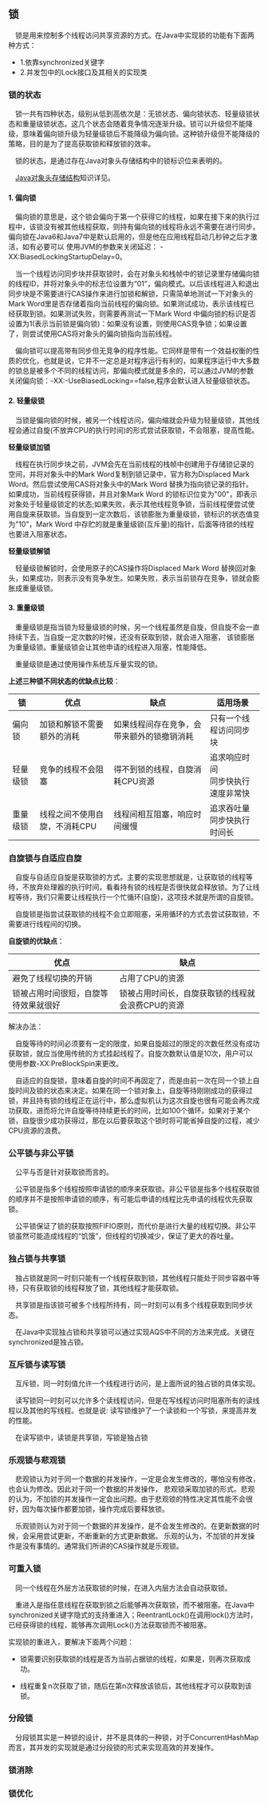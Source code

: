 ## 锁

&ensp;&ensp;锁是用来控制多个线程访问共享资源的方式。在Java中实现锁的功能有下面两种方式：
* 1.依靠synchronized关键字
* 2.并发包中的Lock接口及其相关的实现类

### 锁的状态
&ensp;&ensp;锁一共有四种状态，级别从低到高依次是：无锁状态、偏向锁状态、轻量级锁状态和重量级锁状态。这几个状态会随着竞争情况逐渐升级。锁可以升级但不能降级，意味着偏向锁升级为轻量级锁后不能降级为偏向锁。这种锁升级但不能降级的策略，目的是为了提高获取锁和释放锁的效率。

&ensp;&ensp;锁的状态，是通过存在Java对象头存储结构中的锁标识位来表明的。

&ensp;&ensp;[Java对象头存储结构]知识详见。

#### 1. 偏向锁
&ensp;&ensp;偏向锁的意思是，这个锁会偏向于第一个获得它的线程，如果在接下来的执行过程中，该锁没有被其他线程获取，则持有偏向锁的线程将永远不需要在进行同步。偏向锁在Java6和Java7中是默认启用的，但是他在应用线程启动几秒钟之后才激活，如有必要可以
使用JVM的参数来关闭延迟：  -XX:BiasedLockingStartupDelay=0。

&ensp;&ensp;当一个线程访问同步块并获取锁时，会在对象头和栈帧中的锁记录里存储偏向锁的线程ID，并将对象头中的标志位设置为“01”，偏向模式。以后该线程进入和退出同步块是不需要进行CAS操作来进行加锁和解锁，只需简单地测试一下对象头的Mark Word里是否存储着指向当前线程的偏向锁。如果测试成功，表示该线程已经获取到锁。如果测试失败，则需要再测试一下Mark Word 中偏向锁的标识是否设置为1(表示当前锁是偏向锁)：如果没有设置，则使用CAS竞争锁；如果设置了，则尝试使用CAS将对象头的偏向锁指向当前线程。

&ensp;&ensp;偏向锁可以提高带有同步但无竞争的程序性能。它同样是带有一个效益权衡的性质的优化，也就是说，它并不一定总是对程序运行有利的，如果程序运行中大多数的锁总是被多个不同的线程访问，那偏向模式就是多余的，可以通过JVM的参数关闭偏向锁：-XX:-UseBiasedLocking==false,程序会默认进入轻量级锁状态。


#### 2. 轻量级锁
&ensp;&ensp;当锁是偏向锁的时候，被另一个线程访问，偏向缩就会升级为轻量级锁，其他线程会通过自旋(不放弃CPU的执行时间)的形式尝试获取锁，不会阻塞，提高性能。

**轻量级锁加锁**

&ensp;&ensp;线程在执行同步块之前，JVM会先在当前线程的栈帧中创建用于存储锁记录的空间，并将对象头中的Mark Word复制到锁记录中，官方称为Displaced Mark Word。然后尝试使用CAS将对象头中的Mark Word 替换为指向锁记录的指针。如果成功，当前线程获得锁，并且对象Mark Word 的锁标识位变为"00"，即表示对象处于轻量级锁定的状态;如果失败，表示其他线程竞争锁，当前线程便尝试使用自旋来获取锁。当自旋到一定次数后，该锁膨胀为重量级锁，锁标识的状态值变为"10"，Mark Word 中存贮的就是重量级锁(互斥量)的指针，后面等待锁的线程也要进入阻塞状态。

**轻量级锁解锁**

&ensp;&ensp;轻量级锁解锁时，会使用原子的CAS操作将Displaced Mark Word 替换回对象头，如果成功，则表示没有竞争发生。如果失败，表示当前锁存在竞争，锁就会膨胀成重量级锁。

#### 3. 重量级锁
&ensp;&ensp;重量级锁是指当锁为轻量级锁的时候，另一个线程虽然是自旋，但自旋不会一直持续下去，当自旋一定次数的时候，还没有获取到锁，就会进入阻塞，
该锁膨胀为重量级锁。重量级锁会让其他申请的线程进入阻塞，性能降低。

&ensp;&ensp;重量级锁是通过使用操作系统互斥量实现的锁。

**上述三种锁不同状态的优缺点比较**：

锁 | 优点 | 缺点 | 适用场景
---|---|---|---
偏向锁  | 加锁和解锁不需要额外的消耗|如果线程间存在竞争，会带来额外的锁撤销消耗|只有一个线程访问同步块
轻量级锁| 竞争的线程不会阻塞|得不到锁的线程，自旋消耗CPU资源 | 追求响应时间 <br/>  同步快执行速度非常快
重量级锁| 线程之间不使用自旋，不消耗CPU|线程间相互阻塞，响应时间缓慢 | 追求吞吐量  <br/>  同步快执行时间长

### 自旋锁与自适应自旋
&ensp;&ensp;自旋与自适应自旋是获取锁的方式。主要的实现思想就是，让获取锁的线程等待，不放弃处理器的执行时间，看看持有锁的线程是否很快就会释放锁。为了让线程等待，我们只需要让线程执行一个忙循环(自旋)，这项技术就是所谓的自旋锁。

&ensp;&ensp;自旋锁是指尝试获取锁的线程不会立即阻塞，采用循环的方式去尝试获取锁，不需要进行线程间的切换。

**自旋锁的优缺点**：

优点 | 缺点 
---|---
避免了线程切换的开销 | 占用了CPU的资源
锁被占用时间很短，自旋等待效果就很好 | 锁被占用时间长，自旋获取锁的线程就会浪费CPU的资源

解决办法：

&ensp;&ensp;自旋等待的时间必须要有一定的限度，如果自旋超过的限定的次数任然没有成功获取锁，就应当使用传统的方式挂起线程了。自旋次数默认值是10次，用户可以使用参数-XX:PreBlockSpin来更改。

&ensp;&ensp;自适应的自旋锁，意味着自旋的时间不再固定了，而是由前一次在同一个锁上自旋时间及锁的状态来决定。如果在同一个锁对象上，自旋等待刚刚成功的获得过锁，并且持有锁的线程正在运行中，那么虚拟机认为这次自旋也很有可能会再次成功获取，进而将允许自旋等待持续更长的时间，比如100个循环。如果对于某个锁，自旋很少成功获得过，那在以后要获取这个锁时将可能省掉自旋的过程，减少CPU资源的浪费。

### 公平锁与非公平锁
&ensp;&ensp;公平与否是针对获取锁而言的。

&ensp;&ensp;公平锁是指多个线程按照申请锁的顺序来获取锁。非公平锁是指多个线程获取锁的顺序并不是按照申请锁的顺序，有可能后申请的线程比先申请的线程优先获取锁。

&ensp;&ensp;公平锁保证了锁的获取按照FIFIO原则，而代价是进行大量的线程切换。非公平锁虽然可能造成线程的“饥饿”，但线程的切换减少，保证了更大的吞吐量。

### 独占锁与共享锁

&ensp;&ensp;独占锁就是同一时刻只能有一个线程获取到锁，其他线程只能处于同步容器中等待，只有获取锁的线程释放了锁，其他线程才能获取锁。

&ensp;&ensp;共享锁是指该锁可被多个线程所持有，同一时刻可以有多个线程获取到同步状态。

&ensp;&ensp;在Java中实现独占锁和共享锁可以通过实现AQS中不同的方法来完成。关键在synchronized是独占锁。

### 互斥锁与读写锁
&ensp;&ensp;互斥锁，同一时刻值允许一个线程进行访问，是上面所说的独占锁的具体实现。

&ensp;&ensp;读写锁同一时刻可以允许多个读线程访问，但是在写线程访问时阻塞所有的读线程以及其他的写线程。也就是说: 读写锁维护了一个读锁和一个写锁，来提高并发的性能。

&ensp;&ensp;在读写锁中，读锁是共享锁，写锁是独占锁

### 乐观锁与悲观锁
&ensp;&ensp;悲观锁认为对于同一个数据的并发操作，一定是会发生修改的，哪怕没有修改，也会认为修改。因此对于同一个数据的并发操作，
悲观锁采取加锁的形式。悲观的认为，不加锁的并发操作一定会出问题。由于悲观锁的特性决定其性能不会很好，因为每次操作都要加锁，操作完成后要释放锁。

&ensp;&ensp;乐观锁则认为对于同一个数据的并发操作，是不会发生修改的。在更新数据的时候，会采用尝试更新，不断重新的方式更新数据。
乐观的认为，不加锁的并发操作是没有事情的。通常我们所讲的CAS操作就是乐观锁。


### 可重入锁
&ensp;&ensp;同一个线程在外层方法获取锁的时候，在进入内层方法会自动获取锁。

&ensp;&ensp;重进入是指任意线程在获取到锁之后能够再次获取锁，而不被阻塞。在Java中synchronized关键字隐式的支持重进入；ReentrantLock()在调用lock()方法时，已经获得锁的线程，能够再次调用Lock()方法获取锁而不被阻塞。

实现锁的重进入，要解决下面两个问题：

* 锁需要识别获取锁的线程是否为当前占据锁的线程，如果是，则再次获取成功。

* 线程重复n次获取了锁，随后在第n次释放该锁后，其他线程才可以获取到该锁。



### 分段锁
&ensp;&ensp;分段锁其实是一种锁的设计，并不是具体的一种锁，对于ConcurrentHashMap而言，其并发的实现就是通过分段锁的形式来实现高效的并发操作。


### 锁消除

### 锁优化



[Java对象头存储结构]:https://mp.weixin.qq.com/s/oqhlqJEc1dQWY8yVqeGfEQ